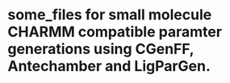 # some_files for small molecule CHARMM compatible paramter generations using CGenFF, Antechamber and LigParGen.
